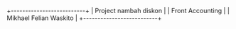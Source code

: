 +--------------------------+
|   Project nambah diskon  |
|     Front Accounting     |
|  Mikhael Felian Waskito  |
+--------------------------+